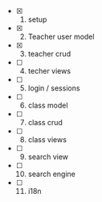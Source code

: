 - [x] 1. setup
- [x] 2. Teacher user model
- [x] 3. teacher crud
- [ ] 4. techer views
- [ ] 5. login / sessions
- [ ] 6. class model
- [ ] 7. class crud
- [ ] 8. class views
- [ ] 9. search view
- [ ] 10. search engine
- [ ] 11. i18n